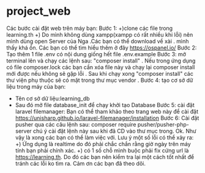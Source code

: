 # project_web
Các bước cài đặt web trên máy bạn:
Bước 1: +)clone các file trong learning.th
	+) Do mình không dùng xampp(xampp có rất nhiều khi lỗi) nên mình dùng open Server của Nga .Các bạn có thể download về xài . mình thấy khá ổn. Các bạn có thể tìm hiểu thêm ở đây
https://ospanel.io/
Bước 2: Tạo thêm 1 file .env có nội dung giống hết file .env.example
Bước 3: mở terminal lên và chạy các lệnh sau:
	"composer install" . Nếu trong ứng dụng có file composer.lock các bạn cần xóa file này và chạy lại composer install mới được nếu không sẽ gặp lỗi .
Sau khi chạy xong "composer install" các thư viện phụ thuộc sẽ có mặt trong thư mục vendor .
Bước 4: tạo cơ sở dữ liệu trong máy của bạn:
-	Tên cơ sở dữ liệu:learning_db
-	Sau đó mở file database_init để chạy khởi tạo Database
Bước 5: cài đặt laravel filemanager: 
Bạn có thể tham khảo theo trang web này để cài đặt
https://unisharp.github.io/laravel-filemanager/installation
Bước 6: Cài đặt pusher qua các câu lệnh sau:
composer require pusher/pusher-php-server
chú ý cài đặt lệnh này sau khi đã CD vào thư mục trong.
Ok. Như vậy là xong các bạn có thể làm việc với.
Lưu ý một số lỗi có thể xảy ra:
	+) Ứng dụng là realtime do đó phải chắc chắn rằng giờ ngày trên máy tính bạn phải chính xác.
	+) có 1 số chỗ mình buộc phải fix cứng url là https://learning.th. Do đó các bạn nên kiểm tra lại một cách tốt nhất để tránh các lỗi ko tìm ra. 
Cảm ơn các bạn đã theo dõi.
